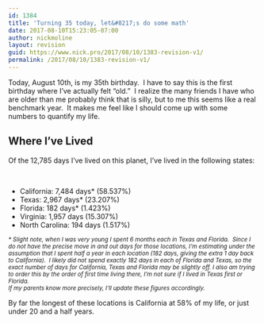 ```yaml
---
id: 1384
title: 'Turning 35 today, let&#8217;s do some math'
date: 2017-08-10T15:23:05-07:00
author: nickmoline
layout: revision
guid: https://www.nick.pro/2017/08/10/1383-revision-v1/
permalink: /2017/08/10/1383-revision-v1/
---
```

Today, August 10th, is my 35th birthday.  I have to say this is the first birthday where I&#8217;ve actually felt &#8220;old.&#8221;  I realize the many friends I have who are older than me probably think that is silly, but to me this seems like a real benchmark year.  It makes me feel like I should come up with some numbers to quantify my life.

## Where I&#8217;ve Lived

Of the 12,785 days I&#8217;ve lived on this planet, I&#8217;ve lived in the following states:

&nbsp;

  * California: 7,484 days* (58.537%)
  * Texas: 2,967 days* (23.207%)
  * Florida: 182 days* (1.423%)
  * Virginia: 1,957 days (15.307%)
  * North Carolina: 194 days (1.517%)

<small><em>* Slight note, when I was very young I spent 6 months each in Texas and Florida.  Since I do not have the precise move in and out days for those locations, I&#8217;m estimating under the assumption that I spent half a year in each location (182 days, giving the extra 1 day back to California).  I likely did not spend exactly 182 days in each of Florida and Texas, so the exact number of days for California, Texas and Florida may be slightly off. I also am trying to order this by the order of first time living there, I&#8217;m not sure if I lived in Texas first or Florida.<br /> If my parents know more precisely, I&#8217;ll update these figures accordingly.</em></small>

By far the longest of these locations is California at 58% of my life, or just under 20 and a half years.